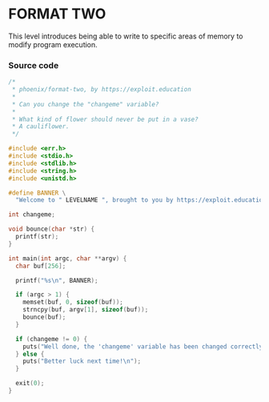 # FORMAT TWO

This level introduces being able to write to specific areas of memory to modify program execution.

### Source code

```c
/*
 * phoenix/format-two, by https://exploit.education
 *
 * Can you change the "changeme" variable?
 *
 * What kind of flower should never be put in a vase?
 * A cauliflower.
 */

#include <err.h>
#include <stdio.h>
#include <stdlib.h>
#include <string.h>
#include <unistd.h>

#define BANNER \
  "Welcome to " LEVELNAME ", brought to you by https://exploit.education"

int changeme;

void bounce(char *str) {
  printf(str);
}

int main(int argc, char **argv) {
  char buf[256];

  printf("%s\n", BANNER);

  if (argc > 1) {
    memset(buf, 0, sizeof(buf));
    strncpy(buf, argv[1], sizeof(buf));
    bounce(buf);
  }

  if (changeme != 0) {
    puts("Well done, the 'changeme' variable has been changed correctly!");
  } else {
    puts("Better luck next time!\n");
  }

  exit(0);
}
```